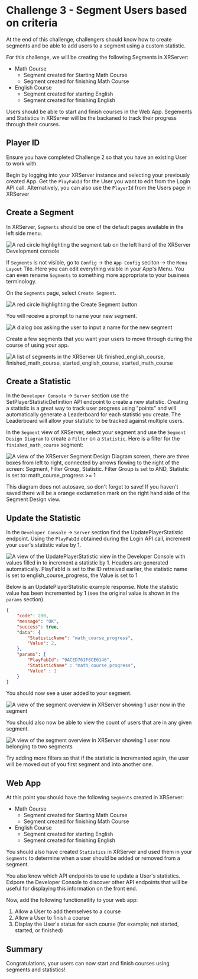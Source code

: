# Challenge 3 - Segment Users based on criteria

At the end of this challenge, challengers should know how to create segments and be able to add users to a segment using a custom statistic.

For this challenge, we will be creating the following Segments in XRServer:

- Math Course
  - Segment created for Starting Math Course
  - Segment created for finishing Math Course
- English Course
  - Segment created for starting English
  - Segment created for finishing English

Users should be able to start and finish courses in the Web App. Segements and Statistics in XRServer will be the backaned to track their progress through their courses.

## Player ID

Ensure you have completed Challenge 2 so that you have an existing User to work with.

Begin by logging into your XRServer instance and selecting your previously created App. Get the `PlayFabId` for the User you want to edit from the Login API call. Alternatively, you can also use the `PlayerId` from the Users page in XRServer

## Create a Segment

In XRServer, `Segments` should be one of the default pages available in the left side menu.

![A red circle highlighting the segment tab on the left hand of the XRServer Development console](screenshots/challenge_3/select_segments.png)

If `Segments` is not visible, go to `Config` -> the `App Config` seciton -> the `Menu Layout` Tile. Here you can edit everything visible in your App's Menu. You can even rename `Segments` to something more appropriate to your business terminology.

On the `Segments` page, select `Create Segment`.

![A red circle highlighting the Create Segment button](screenshots/challenge_3/select_create_segment.png)

You will receive a prompt to name your new segment.

![A dialog box asking the user to input a name for the new segment](screenshots/challenge_3/new_segment_dialog.png)

Create a few segments that you want your users to move through during the course of using your app.

![A list of segments in the XRServer UI: finished_english_course, finished_math_course, started_english_course, started_math_course](screenshots/challenge_3/multi_segments_created_list.png)

## Create a Statistic

In the `Developer Console` -> `Server` section use the SetPlayerStatisticDefinition API endpoint to create a new statistic. Creating a statistic is a great way to track user progress using "points" and will automatically generate a Leaderboard for each statistic you create. The Leaderboard will allow your statistic to be tracked against multiple users.

In the `Segment` view of XRServer, select your segment and use the `Segment Design Diagram` to create a `Filter` on a `Statistic`. Here is a filter for the `finished_math_course` segment:

![A view of the XRServer Segment Design Diagram screen, there are three boxes from left to right, connected by arrows flowing to the right of the screen: Segment, Filter Group, Statistic.  Filter Group is set to AND, Statistic is set to: math_course_progress >= 1](screenshots/challenge_3/set_statistic_filter_using_XRServer.png)

This diagram does not autosave, so don't forget to save! If you haven't saved there will be a orange exclamation mark on the right hand side of the Segment Design view.

## Update the Statistic

In the `Developer Console` -> `Server` section find the UpdatePlayerStatistic endpoint. Using the `PlayFabId` obtained during the Login API call, increment your user's statistic value by 1.

![A view of the UpdatePlayerStatistic view in the Developer Console with values filled in to increment a statistic by 1.  Headers are generated automatically.  PlayFabId is set to the ID retreived earlier, the statistic name is set to english_course_progress, the Value is set to 1](screenshots/challenge_3/update_player_statistic_call.png)

Below is an UpdatePlayerStatistic example response.  Note the statistic value has been incremented by 1 (see the original value is shown in the `params` section).

```json
{ 
    "code": 200,
    "message": "OK",
    "success": true,
    "data": {
        "StatisticName": "math_course_progress",
        "Value": 2,
    },
    "params": {
        "PlayFabId": "9ACED761F8CE6146",
        "StatisticName" : "math_course_progress",
        "Value" : 1
    }
}
```

You should now see a user added to your segment.

![A view of the segment overview in XRServer showing 1 user now in the segment](screenshots/challenge_3/user_added_to_segment.png)

You should also now be able to view the count of users that are in any given segment.

![A view of the segment overview in XRServer showing 1 user now belonging to two segments](screenshots/challenge_3/user_now_finished_math_course.png)

Try adding more filters so that if the statistic is incremented again, the user will be moved out of you first segment and into another one.

## Web App

At this point you should have the following `Segments` created in XRServer:

- Math Course
  - Segment created for Starting Math Course
  - Segment created for finishing Math Course
- English Course
  - Segment created for starting English
  - Segment created for finishing English

You should also have created `Statistics` in XRServer and used them in your `Segments` to determine when a user should be added or removed from a segment.

You also know which API endpoints to use to update a User's statistics. Exlpore the Developer Console to discover other API endpoints that will be useful for displaying this information on the front end.

Now, add the following functionatlity to your web app:

1. Allow a User to add themselves to a course
2. Allow a User to finish a course
3. Display the User's status for each course (for example; not started, started, or finished)

## Summary

Congratulations, your users can now start and finish courses using segments and statistics!

